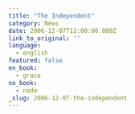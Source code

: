 ```yaml
---
title: "The Independent"
category: News
date: 2006-12-07T12:00:00.000Z
link_to_original: ''
language:
  - english
featured: false
en_book:
  - grace
no_book:
  - nade
_slug: 2006-12-07-the-independent
---
```

